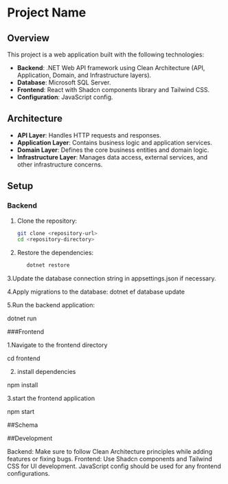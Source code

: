 # Project Name

## Overview

This project is a web application built with the following technologies:

- **Backend**: .NET Web API framework using Clean Architecture (API, Application, Domain, and Infrastructure layers).
- **Database**: Microsoft SQL Server.
- **Frontend**: React with Shadcn components library and Tailwind CSS.
- **Configuration**: JavaScript config.

## Architecture

- **API Layer**: Handles HTTP requests and responses.
- **Application Layer**: Contains business logic and application services.
- **Domain Layer**: Defines the core business entities and domain logic.
- **Infrastructure Layer**: Manages data access, external services, and other infrastructure concerns.

## Setup

### Backend

1. Clone the repository:
   ```bash
   git clone <repository-url>
   cd <repository-directory>

2. Restore the dependencies:
   ```bash
      dotnet restore


3.Update the database connection string in appsettings.json if necessary.

4.Apply migrations to the database:
 dotnet ef database update

5.Run the backend application:

dotnet run

###Frontend

1.Navigate to the frontend directory 

cd frontend

2. install dependencies

npm install 

3.start the frontend application

npm start


##Schema

##Development

Backend: Make sure to follow Clean Architecture principles while adding features or fixing bugs.
Frontend: Use Shadcn components and Tailwind CSS for UI development. JavaScript config should be used for any frontend configurations.

